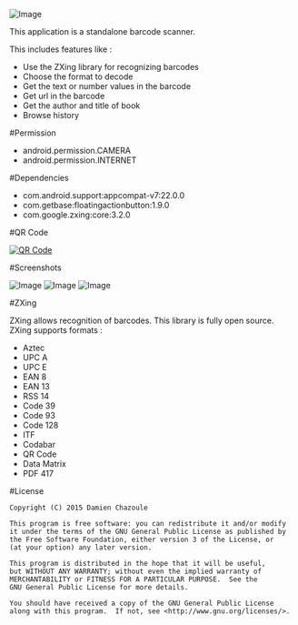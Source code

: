 ![Image](https://raw.githubusercontent.com/MrDoomy/Decode/master/dev/images/decode.png)

This application is a standalone barcode scanner.

This includes features like :
- Use the ZXing library for recognizing barcodes
- Choose the format to decode
- Get the text or number values in the barcode
- Get url in the barcode
- Get the author and title of book
- Browse history

#Permission

- android.permission.CAMERA
- android.permission.INTERNET

#Dependencies

- com.android.support:appcompat-v7:22.0.0
- com.getbase:floatingactionbutton:1.9.0
- com.google.zxing:core:3.2.0

#QR Code

<a href="https://play.google.com/store/apps/details?id=com.doomy.decode">
  <img alt="QR Code"
       src="https://raw.githubusercontent.com/MrDoomy/Decode/master/dev/images/qrcode.png" />
</a>

#Screenshots

![Image](https://raw.githubusercontent.com/MrDoomy/Decode/master/dev/screenshots/hammerhead_1_small.png)
![Image](https://raw.githubusercontent.com/MrDoomy/Decode/master/dev/screenshots/hammerhead_2_small.png)
![Image](https://raw.githubusercontent.com/MrDoomy/Decode/master/dev/screenshots/flo_1_small.png)

#ZXing

ZXing allows recognition of barcodes. This library is fully open source. ZXing supports formats :
- Aztec
- UPC A
- UPC E
- EAN 8
- EAN 13
- RSS 14
- Code 39
- Code 93
- Code 128
- ITF
- Codabar
- QR Code
- Data Matrix
- PDF 417

#License

    Copyright (C) 2015 Damien Chazoule

    This program is free software: you can redistribute it and/or modify
    it under the terms of the GNU General Public License as published by
    the Free Software Foundation, either version 3 of the License, or
    (at your option) any later version.

    This program is distributed in the hope that it will be useful,
    but WITHOUT ANY WARRANTY; without even the implied warranty of
    MERCHANTABILITY or FITNESS FOR A PARTICULAR PURPOSE.  See the
    GNU General Public License for more details.

    You should have received a copy of the GNU General Public License
    along with this program.  If not, see <http://www.gnu.org/licenses/>.
